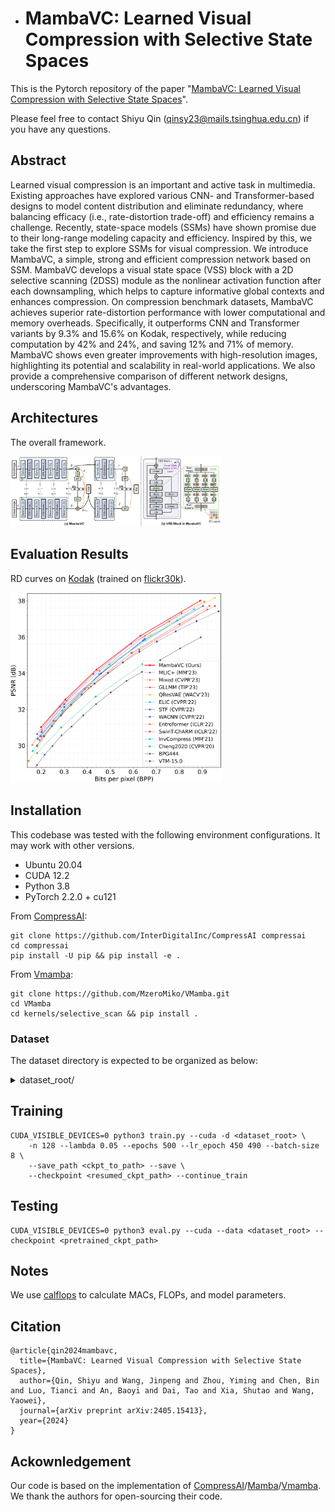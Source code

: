* # MambaVC: Learned Visual Compression with Selective State Spaces

This is the Pytorch repository of the paper "[MambaVC: Learned Visual Compression with Selective State Spaces](https://www.arxiv.org/abs/2405.15413)".

Please feel free to contact Shiyu Qin (qinsy23@mails.tsinghua.edu.cn) if you have any questions.

## Abstract
Learned visual compression is an important and active task in multimedia. Existing approaches have explored various CNN- and Transformer-based designs to model content distribution and eliminate redundancy, where balancing efficacy (i.e., rate-distortion trade-off) and efficiency remains a challenge. Recently, state-space models (SSMs) have shown promise due to their long-range modeling capacity and efficiency. Inspired by this, we take the first step to explore SSMs for visual compression. We introduce MambaVC, a simple, strong and efficient compression network based on SSM. MambaVC develops a visual state space (VSS) block with a 2D selective scanning (2DSS) module as the nonlinear activation function after each downsampling, which helps to capture informative global contexts and enhances compression. On compression benchmark datasets, MambaVC achieves superior rate-distortion performance with lower computational and memory overheads. Specifically, it outperforms CNN and Transformer variants by 9.3% and 15.6% on Kodak, respectively, while reducing computation by 42% and 24%, and saving 12% and 71% of memory. MambaVC shows even greater improvements with high-resolution images, highlighting its potential and scalability in real-world applications. We also provide a comprehensive comparison of different network designs, underscoring MambaVC's advantages.

## Architectures
The overall framework.

<img src="./pic/arc.png"  style="zoom: 33%;" />

## Evaluation Results
RD curves on [Kodak](https://www.kaggle.com/datasets/sherylmehta/kodak-dataset) (trained on [flickr30k](https://shannon.cs.illinois.edu/DenotationGraph/)).

<img src="./pic/fix_rate_Kodak_PSNR.png"  style="zoom: 33%;" />

## Installation

This codebase was tested with the following environment configurations. It may work with other versions.

- Ubuntu 20.04
- CUDA 12.2
- Python 3.8
- PyTorch 2.2.0 + cu121

From [CompressAI](https://github.com/InterDigitalInc/CompressAI):

```
git clone https://github.com/InterDigitalInc/CompressAI compressai
cd compressai
pip install -U pip && pip install -e .
```

From [Vmamba](https://github.com/MzeroMiko/VMamba):

```
git clone https://github.com/MzeroMiko/VMamba.git
cd VMamba
cd kernels/selective_scan && pip install .
```

### Dataset

The dataset directory is expected to be organized as below:

<details><summary>dataset_root/</summary>
<ul>
    <li>train/</li>
    <ul>
    	<li>train_1.jpg</li>
    	<li>train_2.jpg</li>
    	<li>...</li>
    </ul>
    <li>test/</li>
    <ul>
    	<li>test_1.jpg</li>
    	<li>test_2.jpg</li>
    	<li>...</li>
    </ul>
</ul>
</details>

## Training
``` 
CUDA_VISIBLE_DEVICES=0 python3 train.py --cuda -d <dataset_root> \
    -n 128 --lambda 0.05 --epochs 500 --lr_epoch 450 490 --batch-size 8 \
    --save_path <ckpt_to_path> --save \
    --checkpoint <resumed_ckpt_path> --continue_train
```

## Testing
``` 
CUDA_VISIBLE_DEVICES=0 python3 eval.py --cuda --data <dataset_root> --checkpoint <pretrained_ckpt_path>
```

## Notes
We use [calflops](https://github.com/MrYxJ/calculate-flops.pytorch) to calculate MACs, FLOPs, and model parameters.

## Citation
```
@article{qin2024mambavc,
  title={MambaVC: Learned Visual Compression with Selective State Spaces},
  author={Qin, Shiyu and Wang, Jinpeng and Zhou, Yiming and Chen, Bin and Luo, Tianci and An, Baoyi and Dai, Tao and Xia, Shutao and Wang, Yaowei},
  journal={arXiv preprint arXiv:2405.15413},
  year={2024}
}
```

## Ackownledgement
Our code is based on the implementation of [CompressAI](https://github.com/InterDigitalInc/CompressAI)/[Mamba](https://github.com/state-spaces/mamba)/[Vmamba](https://github.com/MzeroMiko/VMamba). We thank the authors for open-sourcing their code.